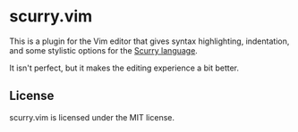 # scurry.vim

This is a plugin for the Vim editor that gives syntax highlighting, indentation,
and some stylistic options for the
[Scurry language](https://github.com/dzfrias/scurry).

It isn't perfect, but it makes the editing experience a bit better.

## License
scurry.vim is licensed under the MIT license.
